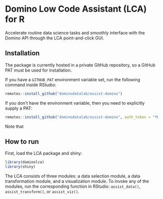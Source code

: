 # Domino Low Code Assistant (LCA) for R

Accelerate routine data science tasks and smoothly interface with the Domino API through the LCA point-and-click GUI.

## Installation

The package is currently hosted in a private GitHub repository, so a GitHub PAT must be used for installation.

If you have a `GITHUB_PAT` environment variable set, run the following command inside RStudio:

```r
remotes::install_github("dominodatalab/assist-domino")
```

If you don't have the environment variable, then you need to explicitly supply a PAT:

```r
remotes::install_github("dominodatalab/assist-domino", auth_token = "YOUR_GITHUB_PAT")
```

Note that 

## How to run

First, load the LCA package and shiny:

```r
library(dominolca)
library(shiny)
```

The LCA consists of three modules: a data selection module, a data transformation module, and a visualization module. To invoke any of the modules, run the corresponding function in RStudio: `assist_data()`, `assist_transform()`, or `assist_viz()`.


